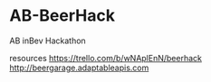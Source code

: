 # AB-BeerHack
AB inBev Hackathon

resources
https://trello.com/b/wNAplEnN/beerhack
http://beergarage.adaptableapis.com
